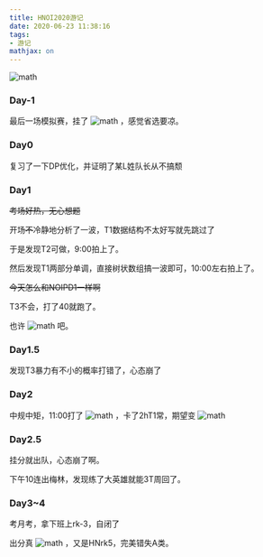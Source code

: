 ```yaml
---
title: HNOI2020游记
date: 2020-06-23 11:38:16
tags:
- 游记
mathjax: on
---
```


 ![math](https://www.zhihu.com/equation?tex=%7E) 

<!--more-->

### Day-1

最后一场模拟赛，挂了 ![math](https://www.zhihu.com/equation?tex=70) ，感觉省选要凉。

### Day0

复习了一下DP优化，并证明了某L姓队长从不搞颓

### Day1

~~考场好热，无心想题~~

开场~~不~~冷静地分析了一波，T1数据结构不太好写就先跳过了

于是发现T2可做，9:00拍上了。

然后发现T1两部分单调，直接树状数组搞一波即可，10:00左右拍上了。

~~今天怎么和NOIPD1一样啊~~

T3不会，打了40就跑了。

也许 ![math](https://www.zhihu.com/equation?tex=100%2B100%2B40) 吧。

### Day1.5

发现T3暴力有不小的概率打错了，心态崩了

### Day2

中规中矩，11:00打了 ![math](https://www.zhihu.com/equation?tex=70%2B100%2B70) ，卡了2hT1常，期望变 ![math](https://www.zhihu.com/equation?tex=100%2B100%2B70) 

### Day2.5

挂分就出队，心态崩了啊。

下午10连出梅林，发现练了大英雄就能3T周回了。

### Day3~4

考月考，拿下班上rk-3，自闭了

出分真 ![math](https://www.zhihu.com/equation?tex=100%2B100%2B40%2B100%2B100%2B70%3D510) ，又是HNrk5，完美错失A类。

